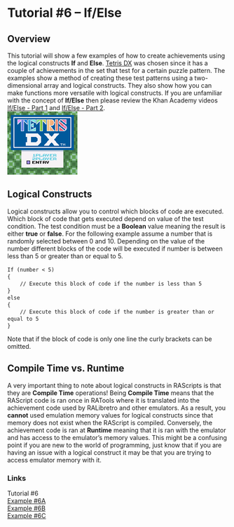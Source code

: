 # Tutorial #6 – If/Else
## Overview 
This tutorial will show a few examples of how to create achievements using the logical constructs **If** and **Else**. [Tetris DX](https://retroachievements.org/game/4939) was chosen since it has a couple of achievements in the set that test for a certain puzzle pattern.   The examples show a method of creating these test patterns using a two-dimensional array and logical constructs.  They also show how you can make functions more versatile with logical constructs. If you are unfamiliar with the concept of **If/Else** then please review the Khan Academy videos [If/Else - Part 1](https://www.khanacademy.org/computing/computer-programming/programming/logic-if-statements/pt/ifelse-part-1) and [If/Else - Part 2](https://www.khanacademy.org/computing/computer-programming/programming/logic-if-statements/pt/ifelse-part-2).<br>
![Tetris DX Title Screen](Tetris_DX_Title.png)<br> 
## Logical Constructs
Logical constructs allow you to control which blocks of code are executed.  Which block of code that gets executed depend on value of the test condition. The test condition must be a **Boolean** value meaning the result is either **true** or **false**. For the following example assume a number that is randomly selected between 0 and 10. Depending on the value of the number different blocks of the code will be executed if number is between less than 5 or greater than or equal to 5.
```
If (number < 5)
{
    // Execute this block of code if the number is less than 5
}
else
{
    // Execute this block of code if the number is greater than or equal to 5
}
```
Note that if the block of code is only one line the curly brackets can be omitted. 
## Compile Time vs. Runtime
A very important thing to note about logical constructs in RAScripts is that they are **Compile Time** operations!  Being **Compile Time** means that the RAScript code is ran once in RATools where it is translated into the achievement code used by RALibretro and other emulators. As a result, you **cannot** used emulation memory values for logical constructs since that memory does not exist when the RAScript is compiled. Conversely, the achievement code is ran at **Runtime** meaning that it is ran with the emulator and has access to the emulator’s memory values.  This might be a confusing point if you are new to the world of programming, just know that if you are having an issue with a logical construct it may be that you are trying to access emulator memory with it.

### Links
Tutorial #6<br>
[Example #6A](Example_6A.md)<br>
[Example #6B](Example_6B.md)<br>
[Example #6C](Example_6C.md)